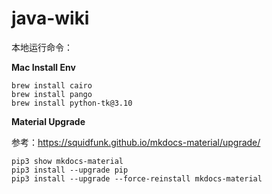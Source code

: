 # java-wiki

本地运行命令：

**Mac Install Env**
```shell
brew install cairo
brew install pango
brew install python-tk@3.10
```

**Material Upgrade**

参考：https://squidfunk.github.io/mkdocs-material/upgrade/
```shell
pip3 show mkdocs-material
pip3 install --upgrade pip
pip3 install --upgrade --force-reinstall mkdocs-material
```


